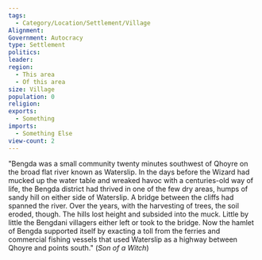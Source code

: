 ```yaml
---
tags:
  - Category/Location/Settlement/Village
Alignment: 
Government: Autocracy
type: Settlement
politics: 
leader: 
region:
  - This area
  - Of this area
size: Village
population: 0
religion: 
exports:
  - Something
imports:
  - Something Else
view-count: 2
---
```

"Bengda was a small community twenty minutes southwest of Qhoyre on the broad flat river known as Waterslip. In the days before the Wizard had mucked up the water table and wreaked havoc with a centuries-old way of life, the Bengda district had thrived in one of the few dry areas, humps of sandy hill on either side of Waterslip. A bridge between the cliffs had spanned the river. Over the years, with the harvesting of trees, the soil eroded, though. The hills lost height and subsided into the muck. Little by little the Bengdani villagers either left or took to the bridge. Now the hamlet of Bengda supported itself by exacting a toll from the ferries and commercial fishing vessels that used Waterslip as a highway between Qhoyre and points south." (*Son of a Witch*)



